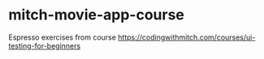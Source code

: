# mitch-movie-app-course
Espresso exercises from course https://codingwithmitch.com/courses/ui-testing-for-beginners 
